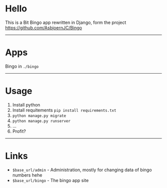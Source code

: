 # Hello
This is a Bit Bingo app rewritten in Django, form the project https://github.com/AsbjoernJC/Bingo

---

# Apps

Bingo in `./bingo`

---

# Usage

1. Install python
2. Install requitements `pip install requirements.txt`
3. `python manage.py migrate`
4. `python manage.py runserver`
5. ...
6. Profit?

---

# Links

- `$base_url/admin` - Administration, mostly for changing data of bingo numbers hehe
- `$base_url/bingo` - The bingo app site
